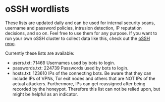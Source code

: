 # oSSH wordlists
These lists are updated daily and can be used for internal security scans, username and password policies, intrusion detection, IP reputation decisions, and so on. Feel free to use them for any purpose. If you want to run your own oSSH cluster to collect data like this, check out the [oSSH repo](https://github.com/toxyl/ossh).  

Currently these lists are available:  
- users.txt: 71469                                                                                                                                                                                                                                                                                                                                                Usernames used by bots to login. 
- passwords.txt: 224739                                                                                                                                                                                                                                                                                                                                                Passwords used by bots to login. 
- hosts.txt: 123610                                                                                                                                                                                                                                                                                                                                                IPs of the connecting bots. Be aware that they can include IPs of VPNs, Tor exit nodes and others that are NOT IPs of the actual attackers. Furthermore, IPs can get reassigned after being recorded by the honeypot. Therefore this list can not be relied upon, but might be helpful as an indicator.
